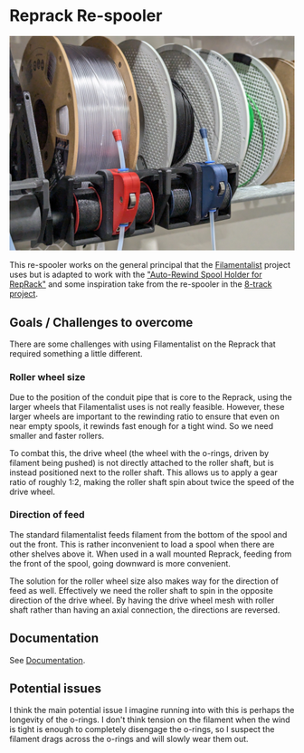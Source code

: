 # Reprack Re-spooler

![cover](./Documentation/cover.jpg)

This re-spooler works on the general principal that the 
[Filamentalist](https://github.com/Enraged-Rabbit-Community/ERCF_v2/tree/master/Recommended_Options/Filamentalist_Rewinder)
project uses but is adapted to work with the ["Auto-Rewind Spool Holder for RepRack"](https://www.printables.com/model/292276-auto-rewind-spool-holder-for-reprack) and some inspiration take from the re-spooler in the [8-track project](https://github.com/ArmoredTurtle/8-Track-Raven-Alpha/tree/main).

## Goals / Challenges to overcome

There are some challenges with using Filamentalist on the Reprack that required something a little different.

### Roller wheel size

Due to the position of the conduit pipe that is core to the Reprack, using the larger wheels that Filamentalist uses
is not really feasible. However, these larger wheels are important to the rewinding ratio to ensure that even on near
empty spools, it rewinds fast enough for a tight wind. So we need smaller and faster rollers.

To combat this, the drive wheel (the wheel with the o-rings, driven by filament being pushed) is not directly attached to the
roller shaft, but is instead positioned next to the roller shaft. This allows us to apply a gear ratio of roughly 1:2, making the
roller shaft spin about twice the speed of the drive wheel.

### Direction of feed

The standard filamentalist feeds filament from the bottom of the spool and out the front. This is rather inconvenient to load a
spool when there are other shelves above it. When used in a wall mounted Reprack, feeding from the front of the spool, going downward
is more convenient.

The solution for the roller wheel size also makes way for the direction of feed as well. Effectively we need the roller shaft to spin
in the opposite direction of the drive wheel. By having the drive wheel mesh with roller shaft rather than having an axial connection,
the directions are reversed.

## Documentation

See [Documentation](./Documentation/README.md).

## Potential issues

I think the main potential issue I imagine running into with this is perhaps the longevity of the o-rings. I don't think tension on the filament when the wind is tight is enough to completely disengage the o-rings, so I suspect the filament drags across the o-rings and will slowly wear them out.
